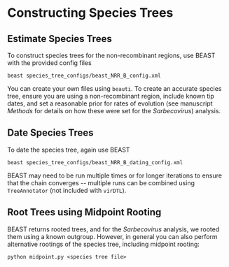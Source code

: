 # Constructing Species Trees

## Estimate Species Trees
To construct species trees for the non-recombinant regions, use BEAST with the provided config files
```
beast species_tree_configs/beast_NRR_B_config.xml
```

You can create your own files using `beauti`. To create an accurate species
tree, ensure you are using a non-recombinant region, include known tip dates,
and set a reasonable prior for rates of evolution (see manuscript _Methods_
for details on how these were set for the _Sarbecovirus_) analysis.

## Date Species Trees
To date the species tree, again use BEAST
```
beast species_tree_configs/beast_NRR_B_dating_config.xml
```

BEAST may need to be run multiple times or for longer iterations to ensure
that the chain converges -- multiple runs can be combined using `TreeAnnotator`
(not included with `virDTL`).

## Root Trees using Midpoint Rooting

BEAST returns rooted trees, and for the _Sarbecovirus_ analysis, we rooted
them using a known outgroup. However, in general you can also perform
alternative rootings of the species tree, including midpoint rooting:

```
python midpoint.py <species tree file>
```
